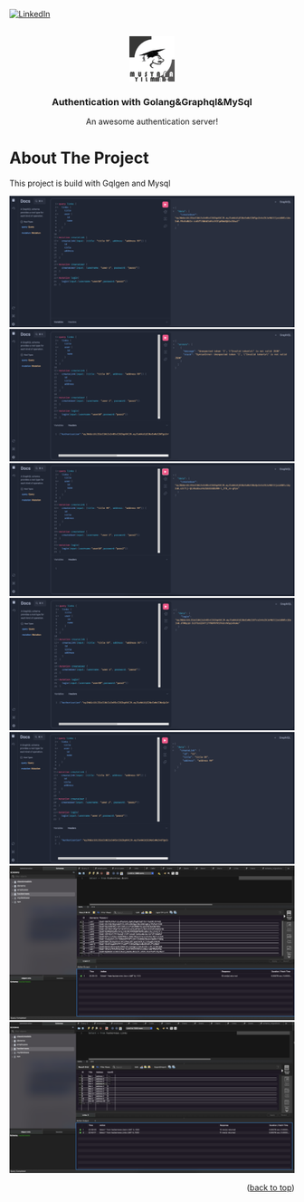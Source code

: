 <a name="readme-top"></a>

[![LinkedIn][linkedin-shield]][linkedin-url]

<!-- PROJECT LOGO -->
<br />
<div align="center">
  <a href="https://github.com/mustafayilmazdev/golang_graphql_server">
    <img src="images/logo.png" alt="Logo" width="80" height="80">
  </a>

  <h3 align="center">Authentication with Golang&Graphql&MySql</h3>

  <p align="center">
    An awesome authentication server!
    <br />
 
  </p>
</div>

<!-- ABOUT THE PROJECT -->

# About The Project

This project is build with Gqlgen and Mysql

![Grapql 1][product-screenshot1]
![Grapql 2][product-screenshot2]
![Grapql 3][product-screenshot3]
![Grapql 4][product-screenshot4]
![Grapql 5][product-screenshot5]
![Grapql 6][product-screenshot6]
![Grapql 7][product-screenshot7]

<p align="right">(<a href="#readme-top">back to top</a>)</p>

[linkedin-url]: https://linkedin.com/in/mustafa-yilmaz-dev
[linkedin-shield]: https://img.shields.io/badge/-LinkedIn-black.svg?style=for-the-badge&logo=linkedin&colorB=555
[product-screenshot1]: images/screenshot1.png
[product-screenshot2]: images/screenshot2.png
[product-screenshot3]: images/screenshot3.png
[product-screenshot4]: images/screenshot4.png
[product-screenshot5]: images/screenshot5.png
[product-screenshot6]: images/screenshot6.png
[product-screenshot7]: images/screenshot7.png
